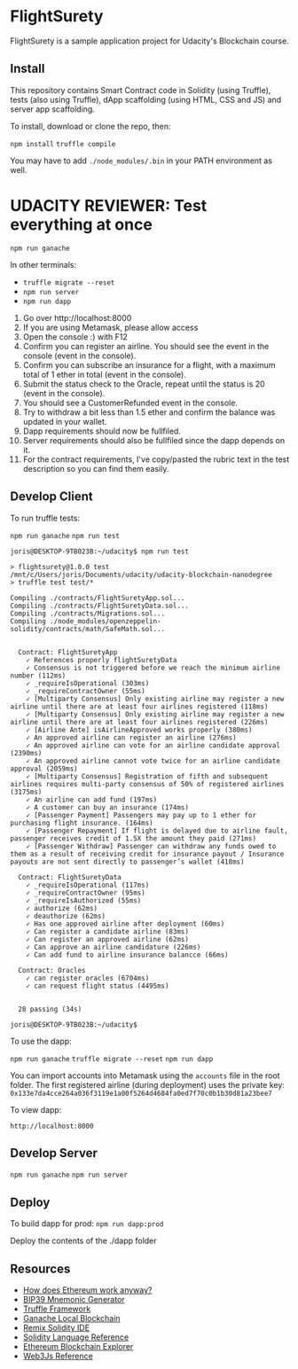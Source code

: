 # FlightSurety

FlightSurety is a sample application project for Udacity's Blockchain course.

## Install

This repository contains Smart Contract code in Solidity (using Truffle), tests (also using Truffle), dApp scaffolding (using HTML, CSS and JS) and server app scaffolding.

To install, download or clone the repo, then:

`npm install`
`truffle compile`

You may have to add `./node_modules/.bin` in your PATH environment as well.

# UDACITY REVIEWER: Test everything at once
`npm run ganache`

In other terminals:
* `truffle migrate --reset`
* `npm run server`
* `npm run dapp`

1. Go over http://localhost:8000
2. If you are using Metamask, please allow access
3. Open the console :) with F12
4. Confirm you can register an airline. You should see the event in the console (event in the console).
5. Confirm you can subscribe an insurance for a flight, with a maximum total of 1 ether in total (event in the console).
6. Submit the status check to the Oracle, repeat until the status is 20 (event in the console).
7. You should see a CustomerRefunded event in the console.
8. Try to withdraw a bit less than 1.5 ether and confirm the balance was updated in your wallet.
9. Dapp requirements should now be fullfiled.
10. Server requirements should also be fullfiled since the dapp depends on it.
11. For the contract requirements, I've copy/pasted the rubric text in the test description so you can find them easily.

## Develop Client

To run truffle tests:

`npm run ganache`
`npm run test`
```
joris@DESKTOP-9TB023B:~/udacity$ npm run test

> flightsurety@1.0.0 test /mnt/c/Users/joris/Documents/udacity/udacity-blockchain-nanodegree
> truffle test test/*

Compiling ./contracts/FlightSuretyApp.sol...
Compiling ./contracts/FlightSuretyData.sol...
Compiling ./contracts/Migrations.sol...
Compiling ./node_modules/openzeppelin-solidity/contracts/math/SafeMath.sol...


  Contract: FlightSuretyApp
    ✓ References properly flightSuretyData
    ✓ Consensus is not triggered before we reach the minimum airline number (112ms)
    ✓ _requireIsOperational (303ms)
    ✓ _requireContractOwner (55ms)
    ✓ [Multiparty Consensus] Only existing airline may register a new airline until there are at least four airlines registered (118ms)
    ✓ [Multiparty Consensus] Only existing airline may register a new airline until there are at least four airlines registered (226ms)
    ✓ [Airline Ante] isAirlineApproved works properly (380ms)
    ✓ An approved airline can register an airline (276ms)
    ✓ An approved airline can vote for an airline candidate approval (2390ms)
    ✓ An approved airline cannot vote twice for an airline candidate approval (2059ms)
    ✓ [Multiparty Consensus] Registration of fifth and subsequent airlines requires multi-party consensus of 50% of registered airlines (3175ms)
    ✓ An airline can add fund (197ms)
    ✓ A customer can buy an insurance (174ms)
    ✓ [Passenger Payment] Passengers may pay up to 1 ether for purchasing flight insurance. (164ms)
    ✓ [Passenger Repayment] If flight is delayed due to airline fault, passenger receives credit of 1.5X the amount they paid (271ms)
    ✓ [Passenger Withdraw] Passenger can withdraw any funds owed to them as a result of receiving credit for insurance payout / Insurance payouts are not sent directly to passenger’s wallet (418ms)

  Contract: FlightSuretyData
    ✓ _requireIsOperational (117ms)
    ✓ _requireContractOwner (95ms)
    ✓ _requireIsAuthorized (55ms)
    ✓ authorize (62ms)
    ✓ deauthorize (62ms)
    ✓ Has one approved airline after deployment (60ms)
    ✓ Can register a candidate airline (83ms)
    ✓ Can register an approved airline (62ms)
    ✓ Can approve an airline candidature (226ms)
    ✓ Can add fund to airline insurance balancce (66ms)

  Contract: Oracles
    ✓ can register oracles (6704ms)
    ✓ can request flight status (4495ms)


  28 passing (34s)

joris@DESKTOP-9TB023B:~/udacity$
```

To use the dapp:

`npm run ganache`
`truffle migrate --reset`
`npm run dapp`

You can import accounts into Metamask using the `accounts` file in the root folder.
The first registered airline (during deployment) uses the private key:
`0x133e7da4cce264a036f3119e1a00f5264d4684fa0ed7f70c0b1b30d81a23bee7`

To view dapp:

`http://localhost:8000`

## Develop Server

`npm run ganache`
`npm run server`

## Deploy

To build dapp for prod:
`npm run dapp:prod`

Deploy the contents of the ./dapp folder


## Resources

* [How does Ethereum work anyway?](https://medium.com/@preethikasireddy/how-does-ethereum-work-anyway-22d1df506369)
* [BIP39 Mnemonic Generator](https://iancoleman.io/bip39/)
* [Truffle Framework](http://truffleframework.com/)
* [Ganache Local Blockchain](http://truffleframework.com/ganache/)
* [Remix Solidity IDE](https://remix.ethereum.org/)
* [Solidity Language Reference](http://solidity.readthedocs.io/en/v0.4.24/)
* [Ethereum Blockchain Explorer](https://etherscan.io/)
* [Web3Js Reference](https://github.com/ethereum/wiki/wiki/JavaScript-API)
